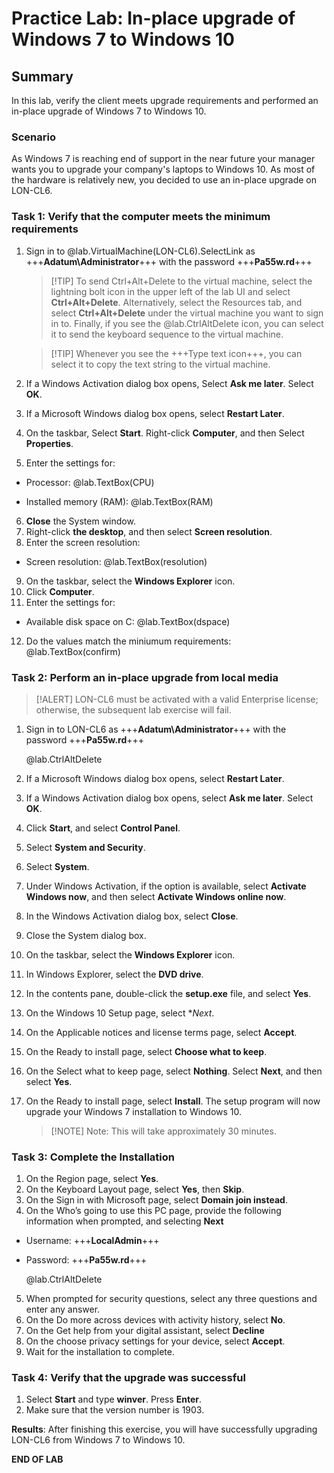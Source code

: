 # Practice Lab: In-place upgrade of Windows 7 to Windows 10 

## Summary
In this lab, verify the client meets upgrade requirements and performed an in-place upgrade of Windows 7 to Windows 10.


### Scenario
As Windows 7 is reaching end of support in the near future your manager wants you to upgrade your company's laptops to Windows 10. As most of the hardware is relatively new, you decided to use an in-place upgrade on LON-CL6.


### Task 1: Verify that the computer meets the minimum requirements
1.  Sign in to @lab.VirtualMachine(LON-CL6).SelectLink as +++**Adatum\\Administrator**+++ with the password +++**Pa55w.rd**+++


    >[!TIP] To send Ctrl+Alt+Delete to the virtual machine, select  the lightning bolt icon in the upper left of the lab UI and select **Ctrl+Alt+Delete**. Alternatively, select the Resources tab, and select **Ctrl+Alt+Delete** under the virtual machine you want to sign in to. Finally, if you see the @lab.CtrlAltDelete icon, you can select it to send the keyboard sequence to the virtual machine.

    >[!TIP] Whenever you see the +++Type text icon+++, you can select it to copy the text string to the virtual machine. 


2.  If a Windows Activation dialog box opens, Select **Ask me later**. Select
    **OK**.

3.  If a Microsoft Windows dialog box opens, select **Restart Later**.

4.  On the taskbar, Select **Start**. Right-click **Computer**, and then Select
    **Properties**.
5.  Enter the settings for:

   -  Processor: @lab.TextBox(CPU)

   -  Installed memory (RAM): @lab.TextBox(RAM)

6.  **Close** the System window.
7.  Right-click **the desktop**, and then select **Screen resolution**.
8.  Enter the screen resolution:

   -  Screen resolution: @lab.TextBox(resolution)

9.  On the taskbar, select the **Windows Explorer** icon.
10.  Click **Computer**.
11.  Enter the settings for:

   -  Available disk space on C: @lab.TextBox(dspace)
   
12. Do the values match the miniumum requirements: @lab.TextBox(confirm)

### Task 2: Perform an in-place upgrade from local media

>[!ALERT] LON-CL6 must be activated with a valid Enterprise license; otherwise, the subsequent lab exercise will fail.

1.  Sign in to LON-CL6 as +++**Adatum\\Administrator**+++ with the password +++**Pa55w.rd**+++

    @lab.CtrlAltDelete
2.  If a Microsoft Windows dialog box opens, select **Restart Later**.
3.  If a Windows Activation dialog box opens, select **Ask me later**. Select
    **OK**.
4.  Click **Start**, and select **Control Panel**.
5.  Select **System and Security**.
6.  Select **System**.
7.  Under Windows Activation, if the option is available, select **Activate Windows now**, and then select **Activate Windows online now**.
8.  In the Windows Activation dialog box, select **Close**.
9.  Close the System dialog box.
10.  On the taskbar, select the **Windows Explorer** icon.
11.  In Windows Explorer, select the **DVD drive**.
12.  In the contents pane, double-click the **setup.exe** file, and select **Yes**.
13.  On the Windows 10 Setup page, select **Next*.
14.  On the Applicable notices and license terms page, select **Accept**.
15. On the Ready to install page, select **Choose what to keep**.
16. On the Select what to keep page, select **Nothing**. Select **Next**, and then
    select **Yes**.
17. On the Ready to install page, select **Install**. The setup program will now upgrade your Windows 7 installation to Windows 10. 

    >[!NOTE] Note: This will take approximately 30 minutes.

### Task 3: Complete the Installation
1. On the Region page, select **Yes**.
2. On the Keyboard Layout page, select **Yes**, then **Skip**.
3. On the Sign in with Microsoft page, select **Domain join instead**.
4. On the Who’s going to use this PC page, provide the following information when prompted, and selecting **Next**
-   Username: +++**LocalAdmin**+++
-   Password: +++**Pa55w.rd**+++

    @lab.CtrlAltDelete
5. When prompted for security questions, select any three questions and enter any answer.
6. On the Do more across devices with activity history, select **No**.
7. On the Get help from your digital assistant, select **Decline**
8. On the choose privacy settings for your device, select **Accept**.
9. Wait for the installation to complete.

### Task 4: Verify that the upgrade was successful 
1.  Select **Start** and type **winver**. Press **Enter**.
2.  Make sure that the version number is 1903.


**Results**: After finishing this exercise, you will have successfully upgrading LON-CL6 from Windows 7 to Windows 10. 

**END OF LAB**
